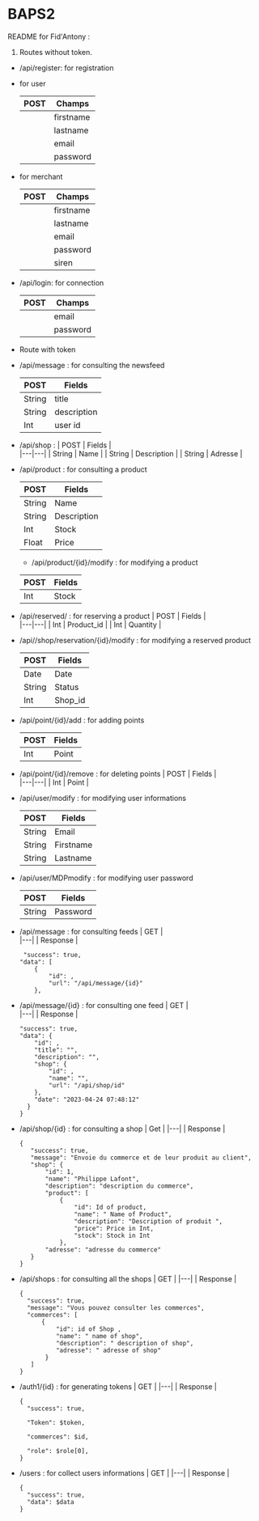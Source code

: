 # BAPS2


README for Fid'Antony :


1. Routes without token.


* /api/register: for registration 

* for user 

   | POST | Champs |                          
   |---|---|
   |  | firstname |
   |  | lastname |
   |  | email |
   |  | password |
   
* for merchant

   | POST | Champs |                          
   |---|---|
   || firstname |
   || lastname |
   || email |
   || password |
   || siren |


* /api/login: for connection

   | POST | Champs |
   |---|---|
   |  | email |
   |  | password |
   
* Route with token 


* /api/message : for consulting the newsfeed

   | POST | Fields |                          
   |---|---|
   | String | title |
   | String | description |
   | Int | user id |
  
* /api/shop : 
   | POST | Fields |                          
   |---|---|
   | String | Name |
   | String | Description |
   | String | Adresse |
   

* /api/product : for consulting a product

   | POST | Fields |
   |---|---|
   | String | Name |
   | String | Description |
   | Int | Stock |
   | Float | Price |
   
   * /api/product/{id}/modify : for modifying a product

   | POST | Fields |                          
   |---|---|
   | Int | Stock |
  
* /api/reserved/ : for reserving a product
   | POST | Fields |                          
   |---|---|
   | Int | Product_id |
   | Int | Quantity |

* /api//shop/reservation/{id}/modify : for modifying a reserved product

   | POST | Fields |                          
   |---|---|
   | Date | Date |
   | String | Status |
   | Int | Shop_id |

* /api/point/{id}/add : for adding points 

   | POST | Fields |                          
   |---|---|
   | Int | Point |
  
* /api/point/{id}/remove : for deleting points
   | POST | Fields |                          
   |---|---|
   | Int | Point |
   

* /api/user/modify : for modifying user informations

   | POST | Fields |
   |---|---|
   | String | Email |
   | String | Firstname |
   | String | Lastname |

* /api/user/MDPmodify : for modifying user password 

   | POST | Fields |                          
   |---|---|
   | String | Password |

  
* /api/message : for consulting feeds
   | GET |                          
   |---|
   | Response |
    ```{
     "success": true,
    "data": [
        {
            "id": ,
            "url": "/api/message/{id}"
        },

* /api/message/{id} : for consulting one feed
  | GET |                          
   |---|
   | Response |
    ```{
    "success": true,
    "data": {
        "id": ,
        "title": "",
        "description": "",
        "shop": {
            "id": ,
            "name": "",
            "url": "/api/shop/id"
        },
        "date": "2023-04-24 07:48:12"
      }
  }

* /api/shop/{id} : for consulting a shop
  | Get |
  |---|
  | Response |
  ```
  {
     "success": true,
     "message": "Envoie du commerce et de leur produit au client",
     "shop": {
         "id": 1,
         "name": "Philippe Lafont",
         "description": "description du commerce",
         "product": [
             {
                 "id": Id of product,
                 "name": " Name of Product",
                 "description": "Description of produit ",
                 "price": Price in Int,
                 "stock": Stock in Int
             },
         "adresse": "adresse du commerce"
     }
  }

* /api/shops : for consulting all the shops
  | GET |
  |---|
  | Response |
  ```
  {
    "success": true,
    "message": "Vous pouvez consulter les commerces",
    "commerces": [
        {
            "id": id of Shop ,
            "name": " name of shop",
            "description": " description of shop",
            "adresse": " adresse of shop"
         }
     ]
  }

* /auth1/{id} : for generating tokens
  | GET |
  |---|
  | Response |
  ```
  {
    "success": true,
    
    "Token": $token,
    
    "commerces": $id,
    
    "role": $role[0],     
  }

* /users : for collect users informations
  | GET |
  |---|
  | Response |
  ```
  {
    "success": true,
    "data": $data    
  }


